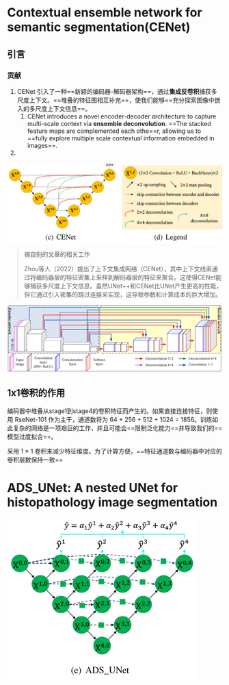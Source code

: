 
# Contextual ensemble network for semantic segmentation(CENet)

## 引言
### 贡献

1. CENet 引入了一种==新颖的编码器-解码器架构==，通过**集成反卷积**捕获多尺度上下文。==堆叠的特征图相互补充==，使我们能够==充分探索图像中嵌入的多尺度上下文信息==。
	1. CENet introduces a novel encoder-decoder architecture to capture multi-scale context via **ensemble deconvolution**. ==The stacked feature maps are complemented each othe==r, allowing us to ==fully explore multiple scale contextual information embedded in images==.
2. 


![](assets/Pasted%20image%2020231125170028.png)

> 摘自别的文章的相关工作
> 
> Zhou等人（2022）提出了上下文集成网络（CENet），其中上下文线索通过将编码器层的特征密集上采样到解码器层的特征来聚合。这使得CENet能够捕获多尺度上下文信息。虽然UNet++和CENet比UNet产生更高的性能，但它通过引入密集的跳过连接来实现，这导致参数和计算成本的巨大增加。


![](assets/Pasted%20image%2020231125170047.png)

## 1x1卷积的作用

编码器中堆叠从stage1到stage4的卷积特征而产生的。如果直接连接特征，则使用 RseNet-101 作为主干，通道数将为 64 + 256 + 512 + 1024 = 1856。训练如此复杂的网络是一项艰巨的工作，并且可能会==限制泛化能力==并导致我们的==模型过度拟合==。

采用 1 × 1 卷积来减少特征维度。为了计算方便，==特征通道数与编码器中对应的卷积层数保持一致==


# ADS_UNet: A nested UNet for histopathology image segmentation

![](assets/Pasted%20image%2020231125165024.png)